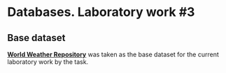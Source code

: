 # Databases. Laboratory work #3


## Base dataset

[**World Weather Repository**](https://www.kaggle.com/datasets/nelgiriyewithana/global-weather-repository)
was taken as the base dataset for the current laboratory work by the task.
